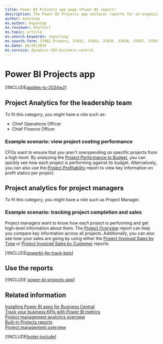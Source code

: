 ```yaml
---
title: Power BI Projects app page (Power BI report)
description: The Power BI Projects app contains reports for an organization's project reporting requirements.
author: kennienp
ms.author: kepontop
ms.reviewer: bholtorf
ms.topic: article
ms.search.keywords: reporting
ms.search.form: 37062_Primary, 37033, 37034, 37035, 37036, 37037, 37039
ms.date: 10/28/2024
ms.service: dynamics-365-business-central
---
```


# Power BI Projects app

[!INCLUDE[applies-to-2024w2](includes/applies-to-2024w2.md)]

## Project Analytics for the leadership team

To fit this category, you might have a role such as:

- Chief Operations Officer
- Chief Finance Officer

### Example scenario: view project costing performance

CFOs want to ensure that you aren't overspending on specific projects from a high-level. By analyzing the [Project Performance to Budget](projects-powerbi-project-performance-to-budget.md), you can quickly see how each project is performing against its budget. Alternatively, you can also use the [Project Profitability](projects-powerbi-project-profitability.md) report to view key information on profit statics per project.

## Project analytics for project managers

To fit this category, you might have a role such as Project Manager.

### Example scenario: tracking project completion and sales

Project managers want to know how each project is performing and get high-level information about them. The [Project Overview](projects-powerbi-project-overview.md) report can help you compare key information across all projects. Additionally, you can also see how your sales are going by using either the [Project Invoiced Sales by Type](projects-powerbi-project-invoiced-sales-by-type.md) or [Project Invoiced Sales by Customer](projects-powerbi-project-invoiced-sales-by-customer.md) reports.

[!INCLUDE[powerbi-tip-track-kpis](includes/powerbi-tip-track-kpis.md)]

## Use the reports

[!INCLUDE [power-bi-projects-app](includes/power-bi-projects-app.md)]


## Related information

[Installing Power BI apps for Business Central](across-powerbi-install-business-central-apps.md)   
[Track your business KPIs with Power BI metrics](track-kpis-with-power-bi-metrics.md)  
[Project management analytics overview](projects-analytics-overview.md)   
[Built-in Projects reports](project-reports.md)  
[Project management overview](projects-manage-projects.md)  

[!INCLUDE[footer-include](includes/footer-banner.md)]
